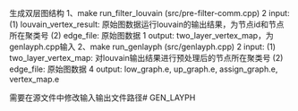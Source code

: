 生成双层图结构
1、make run_filter_louvain (src/pre-filter-comm.cpp)
    2 input: (1) louvain_vertex_result: 原始图数据运行louvain的输出结果，为节点id和节点所在聚类号
            (2) edge_file: 原始图数据
    1 output: two_layer_vertex_map，为genlayph.cpp输入
2、make run_genlayph (src/genlayph.cpp)
    2 input: (1) two_layer_vertex_map: 对louvain输出结果进行预处理后的节点所在聚类号
            (2) edge_file: 原始图数据
    4 output: low_graph.e, up_graph.e, assign_graph.e, vertex_map.e

需要在源文件中修改输入输出文件路径# GEN_LAYPH
